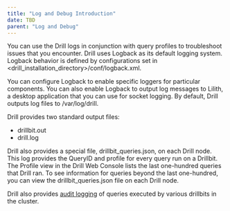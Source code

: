 ```yaml
---
title: "Log and Debug Introduction"
date: TBD 
parent: "Log and Debug"
---
```


You can use the Drill logs in conjunction with query profiles to troubleshoot issues that you encounter. Drill uses Logback as its default logging system. Logback behavior is defined by configurations set in <drill_installation_directory>/conf/logback.xml. 

You can configure Logback to enable specific loggers for particular components. You can also enable Logback to output log messages to Lilith, a desktop application that you can use for socket logging. By default, Drill outputs log files to /var/log/drill.

Drill provides two standard output files:  

* drillbit.out
* drill.log

Drill also provides a special file, drillbit_queries.json, on each Drill node. This log provides the QueryID and profile for every query run on a Drillbit. The Profile view in the Drill Web Console lists the last one-hundred queries that Drill ran. To see information for queries beyond the last one-hundred, you can view the drillbit_queries.json file on each Drill node.

Drill also provides [audit logging]({{site.baseurl}}/docs/query-audit-logging/) of queries executed by various drillbits in the cluster. 
